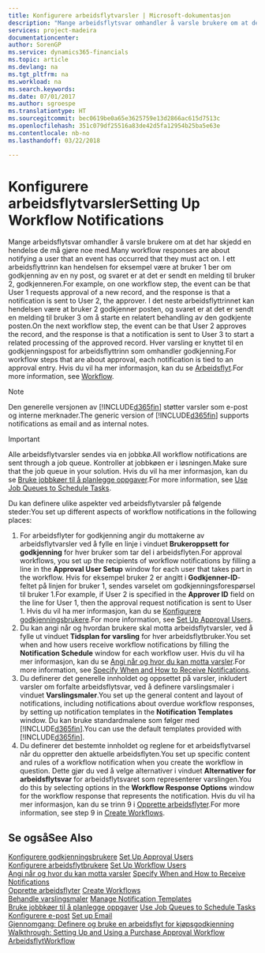 ```yaml
---
title: Konfigurere arbeidsflytvarsler | Microsoft-dokumentasjon
description: "Mange arbeidsflytsvar omhandler å varsle brukere om at det har skjedd en hendelse de må gjøre noe med. I ett arbeidsflyttrinn kan hendelsen for eksempel være at bruker 1 ber om godkjenning av en ny post, og svaret er at det er sendt en melding til bruker 2, godkjenneren. I det neste arbeidsflyttrinnet kan hendelsen være at bruker 2 godkjenner posten, og svaret er at det er sendt en melding til bruker 3 om å starte en relatert behandling av den godkjente posten. Hver varsling er knyttet til en godkjenningspost for arbeidsflyttrinn som omhandler godkjenning."
services: project-madeira
documentationcenter: 
author: SorenGP
ms.service: dynamics365-financials
ms.topic: article
ms.devlang: na
ms.tgt_pltfrm: na
ms.workload: na
ms.search.keywords: 
ms.date: 07/01/2017
ms.author: sgroespe
ms.translationtype: HT
ms.sourcegitcommit: bec0619be0a65e3625759e13d2866ac615d7513c
ms.openlocfilehash: 351c079df25516a83de42d5fa12954b25ba5e63e
ms.contentlocale: nb-no
ms.lasthandoff: 03/22/2018

---
```

# <a name="setting-up-workflow-notifications"></a><span data-ttu-id="e986c-106">Konfigurere arbeidsflytvarsler</span><span class="sxs-lookup"><span data-stu-id="e986c-106">Setting Up Workflow Notifications</span></span>
<span data-ttu-id="e986c-107">Mange arbeidsflytsvar omhandler å varsle brukere om at det har skjedd en hendelse de må gjøre noe med.</span><span class="sxs-lookup"><span data-stu-id="e986c-107">Many workflow responses are about notifying a user that an event has occurred that they must act on.</span></span> <span data-ttu-id="e986c-108">I ett arbeidsflyttrinn kan hendelsen for eksempel være at bruker 1 ber om godkjenning av en ny post, og svaret er at det er sendt en melding til bruker 2, godkjenneren.</span><span class="sxs-lookup"><span data-stu-id="e986c-108">For example, on one workflow step, the event can be that User 1 requests approval of a new record, and the response is that a notification is sent to User 2, the approver.</span></span> <span data-ttu-id="e986c-109">I det neste arbeidsflyttrinnet kan hendelsen være at bruker 2 godkjenner posten, og svaret er at det er sendt en melding til bruker 3 om å starte en relatert behandling av den godkjente posten.</span><span class="sxs-lookup"><span data-stu-id="e986c-109">On the next workflow step, the event can be that User 2 approves the record, and the response is that a notification is sent to User 3 to start a related processing of the approved record.</span></span> <span data-ttu-id="e986c-110">Hver varsling er knyttet til en godkjenningspost for arbeidsflyttrinn som omhandler godkjenning.</span><span class="sxs-lookup"><span data-stu-id="e986c-110">For workflow steps that are about approval, each notification is tied to an approval entry.</span></span> <span data-ttu-id="e986c-111">Hvis du vil ha mer informasjon, kan du se [Arbeidsflyt](across-workflow.md).</span><span class="sxs-lookup"><span data-stu-id="e986c-111">For more information, see [Workflow](across-workflow.md).</span></span>  

> [!NOTE]  
>  <span data-ttu-id="e986c-112">Den generelle versjonen av [!INCLUDE[d365fin](includes/d365fin_md.md)] støtter varsler som e-post og interne merknader.</span><span class="sxs-lookup"><span data-stu-id="e986c-112">The generic version of [!INCLUDE[d365fin](includes/d365fin_md.md)] supports notifications as email and as internal notes.</span></span>  

> [!IMPORTANT]  
>  <span data-ttu-id="e986c-113">Alle arbeidsflytvarsler sendes via en jobbkø.</span><span class="sxs-lookup"><span data-stu-id="e986c-113">All workflow notifications are sent through a job queue.</span></span> <span data-ttu-id="e986c-114">Kontroller at jobbkøen er i løsningen.</span><span class="sxs-lookup"><span data-stu-id="e986c-114">Make sure that the job queue in your solution.</span></span> <span data-ttu-id="e986c-115">Hvis du vil ha mer informasjon, kan du se [Bruke jobbkøer til å planlegge oppgaver](admin-job-queues-schedule-tasks.md).</span><span class="sxs-lookup"><span data-stu-id="e986c-115">For more information, see [Use Job Queues to Schedule Tasks](admin-job-queues-schedule-tasks.md).</span></span>

<span data-ttu-id="e986c-116">Du kan definere ulike aspekter ved arbeidsflytvarsler på følgende steder:</span><span class="sxs-lookup"><span data-stu-id="e986c-116">You set up different aspects of workflow notifications in the following places:</span></span>  

1.  <span data-ttu-id="e986c-117">For arbeidsflyter for godkjenning angir du mottakerne av arbeidsflytvarsler ved å fylle en linje i vinduet **Brukeroppsett for godkjenning** for hver bruker som tar del i arbeidsflyten.</span><span class="sxs-lookup"><span data-stu-id="e986c-117">For approval workflows, you set up the recipients of workflow notifications by filling a line in the **Approval User Setup** window for each user that takes part in the workflow.</span></span> <span data-ttu-id="e986c-118">Hvis for eksempel bruker 2 er angitt i **Godkjenner-ID**-feltet på linjen for bruker 1, sendes varselet om godkjenningsforespørsel til bruker 1.</span><span class="sxs-lookup"><span data-stu-id="e986c-118">For example, if User 2 is specified in the **Approver ID** field on the line for User 1, then the approval request notification is sent to User 1.</span></span> <span data-ttu-id="e986c-119">Hvis du vil ha mer informasjon, kan du se [Konfigurere godkjenningsbrukere](across-how-to-set-up-approval-users.md).</span><span class="sxs-lookup"><span data-stu-id="e986c-119">For more information, see [Set Up Approval Users](across-how-to-set-up-approval-users.md).</span></span>  
2.  <span data-ttu-id="e986c-120">Du kan angi når og hvordan brukere skal motta arbeidsflytvarsler, ved å fylle ut vinduet **Tidsplan for varsling** for hver arbeidsflytbruker.</span><span class="sxs-lookup"><span data-stu-id="e986c-120">You set when and how users receive workflow notifications by filling the **Notification Schedule** window for each workflow user.</span></span> <span data-ttu-id="e986c-121">Hvis du vil ha mer informasjon, kan du se [Angi når og hvor du kan motta varsler](across-how-to-specify-when-and-how-to-receive-notifications.md).</span><span class="sxs-lookup"><span data-stu-id="e986c-121">For more information, see [Specify When and How to Receive Notifications](across-how-to-specify-when-and-how-to-receive-notifications.md).</span></span>  
3.  <span data-ttu-id="e986c-122">Du definerer det generelle innholdet og oppsettet på varsler, inkludert varsler om forfalte arbeidsflytsvar, ved å definere varslingsmaler i vinduet **Varslingsmaler**.</span><span class="sxs-lookup"><span data-stu-id="e986c-122">You set up the general content and layout of notifications, including notifications about overdue workflow responses, by setting up notification templates in the **Notification Templates** window.</span></span> <span data-ttu-id="e986c-123">Du kan bruke standardmalene som følger med [!INCLUDE[d365fin](includes/d365fin_md.md)].</span><span class="sxs-lookup"><span data-stu-id="e986c-123">You can use the default templates provided with [!INCLUDE[d365fin](includes/d365fin_md.md)].</span></span>  
4.  <span data-ttu-id="e986c-124">Du definerer det bestemte innholdet og reglene for et arbeidsflytvarsel når du oppretter den aktuelle arbeidsflyten.</span><span class="sxs-lookup"><span data-stu-id="e986c-124">You set up specific content and rules of a workflow notification when you create the workflow in question.</span></span> <span data-ttu-id="e986c-125">Dette gjør du ved å velge alternativer i vinduet **Alternativer for arbeidsflytsvar** for arbeidsflytsvaret som representerer varslingen.</span><span class="sxs-lookup"><span data-stu-id="e986c-125">You do this by selecting options in the **Workflow Response Options** window for the workflow response that represents the notification.</span></span> <span data-ttu-id="e986c-126">Hvis du vil ha mer informasjon, kan du se trinn 9 i [Opprette arbeidsflyter](across-how-to-create-workflows.md).</span><span class="sxs-lookup"><span data-stu-id="e986c-126">For more information, see step 9 in [Create Workflows](across-how-to-create-workflows.md).</span></span>  

## <a name="see-also"></a><span data-ttu-id="e986c-127">Se også</span><span class="sxs-lookup"><span data-stu-id="e986c-127">See Also</span></span>  
 <span data-ttu-id="e986c-128">[Konfigurere godkjenningsbrukere](across-how-to-set-up-approval-users.md) </span><span class="sxs-lookup"><span data-stu-id="e986c-128">[Set Up Approval Users](across-how-to-set-up-approval-users.md) </span></span>  
 <span data-ttu-id="e986c-129">[Konfigurere arbeidsflytbrukere](across-how-to-set-up-workflow-users.md) </span><span class="sxs-lookup"><span data-stu-id="e986c-129">[Set Up Workflow Users](across-how-to-set-up-workflow-users.md) </span></span>  
 <span data-ttu-id="e986c-130">[Angi når og hvor du kan motta varsler](across-how-to-specify-when-and-how-to-receive-notifications.md) </span><span class="sxs-lookup"><span data-stu-id="e986c-130">[Specify When and How to Receive Notifications](across-how-to-specify-when-and-how-to-receive-notifications.md) </span></span>  
 <span data-ttu-id="e986c-131">[Opprette arbeidsflyter](across-how-to-create-workflows.md) </span><span class="sxs-lookup"><span data-stu-id="e986c-131">[Create Workflows](across-how-to-create-workflows.md) </span></span>  
 <span data-ttu-id="e986c-132">[Behandle varslingsmaler](across-how-to-manage-notification-templates.md) </span><span class="sxs-lookup"><span data-stu-id="e986c-132">[Manage Notification Templates](across-how-to-manage-notification-templates.md) </span></span>  
 <span data-ttu-id="e986c-133">[Bruke jobbkøer til å planlegge oppgaver](admin-job-queues-schedule-tasks.md) </span><span class="sxs-lookup"><span data-stu-id="e986c-133">[Use Job Queues to Schedule Tasks](admin-job-queues-schedule-tasks.md) </span></span>  
 <span data-ttu-id="e986c-134">[Konfigurere e-post](madeira-how-setup-email.md) </span><span class="sxs-lookup"><span data-stu-id="e986c-134">[Set up Email](madeira-how-setup-email.md) </span></span>  
 <span data-ttu-id="e986c-135">[Gjennomgang: Definere og bruke en arbeidsflyt for kjøpsgodkjenning](walkthrough-setting-up-and-using-a-purchase-approval-workflow.md) </span><span class="sxs-lookup"><span data-stu-id="e986c-135">[Walkthrough: Setting Up and Using a Purchase Approval Workflow](walkthrough-setting-up-and-using-a-purchase-approval-workflow.md) </span></span>  
 [<span data-ttu-id="e986c-136">Arbeidsflyt</span><span class="sxs-lookup"><span data-stu-id="e986c-136">Workflow</span></span>](across-workflow.md)   

